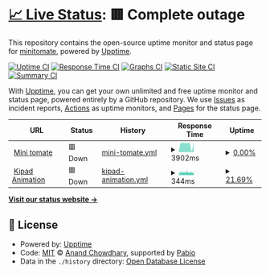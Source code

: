 # [📈 Live Status](https:///upptime): <!--live status--> **🟥 Complete outage**

This repository contains the open-source uptime monitor and status page for [minitomate](https:///upptime), powered by [Upptime](https://github.com/upptime/upptime).

[![Uptime CI](https://github.com/minitomate/upptime/workflows/Uptime%20CI/badge.svg)](https://github.com/minitomate/upptime/actions?query=workflow%3A%22Uptime+CI%22)
[![Response Time CI](https://github.com/minitomate/upptime/workflows/Response%20Time%20CI/badge.svg)](https://github.com/minitomate/upptime/actions?query=workflow%3A%22Response+Time+CI%22)
[![Graphs CI](https://github.com/minitomate/upptime/workflows/Graphs%20CI/badge.svg)](https://github.com/minitomate/upptime/actions?query=workflow%3A%22Graphs+CI%22)
[![Static Site CI](https://github.com/minitomate/upptime/workflows/Static%20Site%20CI/badge.svg)](https://github.com/minitomate/upptime/actions?query=workflow%3A%22Static+Site+CI%22)
[![Summary CI](https://github.com/minitomate/upptime/workflows/Summary%20CI/badge.svg)](https://github.com/minitomate/upptime/actions?query=workflow%3A%22Summary+CI%22)

With [Upptime](https://upptime.js.org), you can get your own unlimited and free uptime monitor and status page, powered entirely by a GitHub repository. We use [Issues](https://github.com/minitomate/upptime/issues) as incident reports, [Actions](https://github.com/minitomate/upptime/actions) as uptime monitors, and [Pages](https:///upptime) for the status page.

<!--start: status pages-->
<!-- This summary is generated by Upptime (https://github.com/upptime/upptime) -->
<!-- Do not edit this manually, your changes will be overwritten -->
<!-- prettier-ignore -->
| URL | Status | History | Response Time | Uptime |
| --- | ------ | ------- | ------------- | ------ |
| <img alt="" src="https://icons.duckduckgo.com/ip3/minitomate.com.ico" height="13"> [Mini tomate](https://minitomate.com) | 🟥 Down | [mini-tomate.yml](https://github.com/Minitomate/upptime/commits/HEAD/history/mini-tomate.yml) | <details><summary><img alt="Response time graph" src="./graphs/mini-tomate/response-time-week.png" height="20"> 3902ms</summary><br><a href="https://minitomate.github.io/upptime/history/mini-tomate"><img alt="Response time 1208" src="https://img.shields.io/endpoint?url=https%3A%2F%2Fraw.githubusercontent.com%2FMinitomate%2Fupptime%2FHEAD%2Fapi%2Fmini-tomate%2Fresponse-time.json"></a><br><a href="https://minitomate.github.io/upptime/history/mini-tomate"><img alt="24-hour response time 4613" src="https://img.shields.io/endpoint?url=https%3A%2F%2Fraw.githubusercontent.com%2FMinitomate%2Fupptime%2FHEAD%2Fapi%2Fmini-tomate%2Fresponse-time-day.json"></a><br><a href="https://minitomate.github.io/upptime/history/mini-tomate"><img alt="7-day response time 3902" src="https://img.shields.io/endpoint?url=https%3A%2F%2Fraw.githubusercontent.com%2FMinitomate%2Fupptime%2FHEAD%2Fapi%2Fmini-tomate%2Fresponse-time-week.json"></a><br><a href="https://minitomate.github.io/upptime/history/mini-tomate"><img alt="30-day response time 2985" src="https://img.shields.io/endpoint?url=https%3A%2F%2Fraw.githubusercontent.com%2FMinitomate%2Fupptime%2FHEAD%2Fapi%2Fmini-tomate%2Fresponse-time-month.json"></a><br><a href="https://minitomate.github.io/upptime/history/mini-tomate"><img alt="1-year response time 1208" src="https://img.shields.io/endpoint?url=https%3A%2F%2Fraw.githubusercontent.com%2FMinitomate%2Fupptime%2FHEAD%2Fapi%2Fmini-tomate%2Fresponse-time-year.json"></a></details> | <details><summary><a href="https://minitomate.github.io/upptime/history/mini-tomate">0.00%</a></summary><a href="https://minitomate.github.io/upptime/history/mini-tomate"><img alt="All-time uptime 86.92%" src="https://img.shields.io/endpoint?url=https%3A%2F%2Fraw.githubusercontent.com%2FMinitomate%2Fupptime%2FHEAD%2Fapi%2Fmini-tomate%2Fuptime.json"></a><br><a href="https://minitomate.github.io/upptime/history/mini-tomate"><img alt="24-hour uptime 0.00%" src="https://img.shields.io/endpoint?url=https%3A%2F%2Fraw.githubusercontent.com%2FMinitomate%2Fupptime%2FHEAD%2Fapi%2Fmini-tomate%2Fuptime-day.json"></a><br><a href="https://minitomate.github.io/upptime/history/mini-tomate"><img alt="7-day uptime 0.00%" src="https://img.shields.io/endpoint?url=https%3A%2F%2Fraw.githubusercontent.com%2FMinitomate%2Fupptime%2FHEAD%2Fapi%2Fmini-tomate%2Fuptime-week.json"></a><br><a href="https://minitomate.github.io/upptime/history/mini-tomate"><img alt="30-day uptime 41.54%" src="https://img.shields.io/endpoint?url=https%3A%2F%2Fraw.githubusercontent.com%2FMinitomate%2Fupptime%2FHEAD%2Fapi%2Fmini-tomate%2Fuptime-month.json"></a><br><a href="https://minitomate.github.io/upptime/history/mini-tomate"><img alt="1-year uptime 86.92%" src="https://img.shields.io/endpoint?url=https%3A%2F%2Fraw.githubusercontent.com%2FMinitomate%2Fupptime%2FHEAD%2Fapi%2Fmini-tomate%2Fuptime-year.json"></a></details>
| <img alt="" src="https://icons.duckduckgo.com/ip3/kipad.net.ico" height="13"> [Kipad Animation](https://kipad.net/) | 🟥 Down | [kipad-animation.yml](https://github.com/Minitomate/upptime/commits/HEAD/history/kipad-animation.yml) | <details><summary><img alt="Response time graph" src="./graphs/kipad-animation/response-time-week.png" height="20"> 344ms</summary><br><a href="https://minitomate.github.io/upptime/history/kipad-animation"><img alt="Response time 281" src="https://img.shields.io/endpoint?url=https%3A%2F%2Fraw.githubusercontent.com%2FMinitomate%2Fupptime%2FHEAD%2Fapi%2Fkipad-animation%2Fresponse-time.json"></a><br><a href="https://minitomate.github.io/upptime/history/kipad-animation"><img alt="24-hour response time 333" src="https://img.shields.io/endpoint?url=https%3A%2F%2Fraw.githubusercontent.com%2FMinitomate%2Fupptime%2FHEAD%2Fapi%2Fkipad-animation%2Fresponse-time-day.json"></a><br><a href="https://minitomate.github.io/upptime/history/kipad-animation"><img alt="7-day response time 344" src="https://img.shields.io/endpoint?url=https%3A%2F%2Fraw.githubusercontent.com%2FMinitomate%2Fupptime%2FHEAD%2Fapi%2Fkipad-animation%2Fresponse-time-week.json"></a><br><a href="https://minitomate.github.io/upptime/history/kipad-animation"><img alt="30-day response time 398" src="https://img.shields.io/endpoint?url=https%3A%2F%2Fraw.githubusercontent.com%2FMinitomate%2Fupptime%2FHEAD%2Fapi%2Fkipad-animation%2Fresponse-time-month.json"></a><br><a href="https://minitomate.github.io/upptime/history/kipad-animation"><img alt="1-year response time 281" src="https://img.shields.io/endpoint?url=https%3A%2F%2Fraw.githubusercontent.com%2FMinitomate%2Fupptime%2FHEAD%2Fapi%2Fkipad-animation%2Fresponse-time-year.json"></a></details> | <details><summary><a href="https://minitomate.github.io/upptime/history/kipad-animation">21.69%</a></summary><a href="https://minitomate.github.io/upptime/history/kipad-animation"><img alt="All-time uptime 0.75%" src="https://img.shields.io/endpoint?url=https%3A%2F%2Fraw.githubusercontent.com%2FMinitomate%2Fupptime%2FHEAD%2Fapi%2Fkipad-animation%2Fuptime.json"></a><br><a href="https://minitomate.github.io/upptime/history/kipad-animation"><img alt="24-hour uptime 54.54%" src="https://img.shields.io/endpoint?url=https%3A%2F%2Fraw.githubusercontent.com%2FMinitomate%2Fupptime%2FHEAD%2Fapi%2Fkipad-animation%2Fuptime-day.json"></a><br><a href="https://minitomate.github.io/upptime/history/kipad-animation"><img alt="7-day uptime 21.69%" src="https://img.shields.io/endpoint?url=https%3A%2F%2Fraw.githubusercontent.com%2FMinitomate%2Fupptime%2FHEAD%2Fapi%2Fkipad-animation%2Fuptime-week.json"></a><br><a href="https://minitomate.github.io/upptime/history/kipad-animation"><img alt="30-day uptime 9.72%" src="https://img.shields.io/endpoint?url=https%3A%2F%2Fraw.githubusercontent.com%2FMinitomate%2Fupptime%2FHEAD%2Fapi%2Fkipad-animation%2Fuptime-month.json"></a><br><a href="https://minitomate.github.io/upptime/history/kipad-animation"><img alt="1-year uptime 0.75%" src="https://img.shields.io/endpoint?url=https%3A%2F%2Fraw.githubusercontent.com%2FMinitomate%2Fupptime%2FHEAD%2Fapi%2Fkipad-animation%2Fuptime-year.json"></a></details>

<!--end: status pages-->

[**Visit our status website →**](https:///upptime)

## 📄 License

- Powered by: [Upptime](https://github.com/upptime/upptime)
- Code: [MIT](./LICENSE) © [Anand Chowdhary](https://anandchowdhary.com), supported by [Pabio](https://pabio.com)
- Data in the `./history` directory: [Open Database License](https://opendatacommons.org/licenses/odbl/1-0/)
